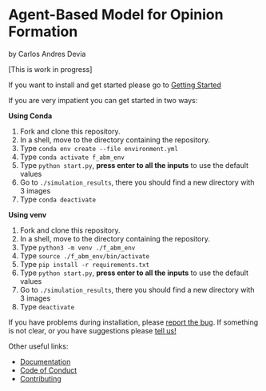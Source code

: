 
# Agent-Based Model for Opinion Formation

by Carlos Andres Devia

[This is work in progress]

If you want to install and get started please go to 
[Getting Started](https://github.com/CarlosAndresd/f_abm/blob/main/docs/Getting_Started.md)

If you are very impatient you can get started in two ways:

**Using Conda**

1. Fork and clone this repository.
2. In a shell, move to the directory containing the repository.
3. Type `conda env create --file environment.yml`
4. Type `conda activate f_abm_env`
5. Type `python start.py`, **press enter to all the inputs** to use the default values
6. Go to `./simulation_results`, there you should find a new directory with 3 images
7. Type `conda deactivate`


**Using venv**

1. Fork and clone this repository.
2. In a shell, move to the directory containing the repository.
3. Type `python3 -m venv ./f_abm_env`
4. Type `source ./f_abm_env/bin/activate`
5. Type `pip install -r requirements.txt`
6. Type `python start.py`, **press enter to all the inputs** to use the default values
7. Go to `./simulation_results`, there you should find a new directory with 3 images
8. Type `deactivate`

If you have problems during installation, please [report the bug](https://github.com/CarlosAndresd/f_abm/issues/new?assignees=&labels=bug&projects=&template=bug_report_template.yml&title=Bug+Report). 
If something is not clear, or you have suggestions please [tell us!](https://github.com/CarlosAndresd/f_abm/issues/new?assignees=&labels=question&projects=&template=questions-or-suggestions.md&title=Question+or+Suggestion)

Other useful links:

- [Documentation](https://f-abm.readthedocs.io/en/latest/)
- [Code of Conduct](https://github.com/CarlosAndresd/f_abm/blob/main/CODE_OF_CONDUCT.md)
- [Contributing](https://github.com/CarlosAndresd/f_abm/blob/main/CONTRIBUTING.md)







